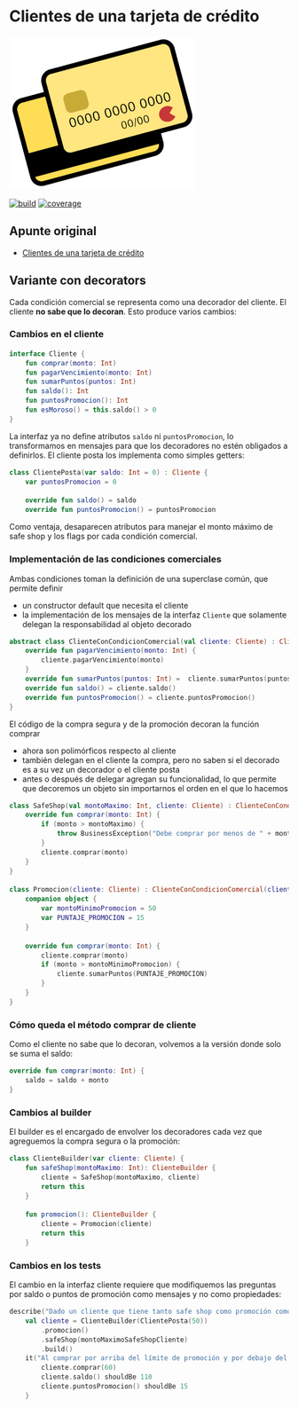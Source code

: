 
# Clientes de una tarjeta de crédito

![credit card](./images/creditCardSmall.png)

[![build](https://github.com/uqbar-project/eg-tarjeta-credito-kotlin/actions/workflows/build.yml/badge.svg?branch=03-decorator)](https://github.com/uqbar-project/eg-tarjeta-credito-kotlin/actions/workflows/build.yml) [![coverage](https://codecov.io/gh/uqbar-project/eg-tarjeta-credito-kotlin/branch/03-decorator/graph/badge.svg)](https://codecov.io/gh/uqbar-project/eg-tarjeta-credito-kotlin/branch/03-decorator/graph/badge.svg)

## Apunte original

- [Clientes de una tarjeta de crédito](https://docs.google.com/document/d/1Ijz8Pe-ci6bYwbxIn-VZDV1QcijDy2JuAUQtohNX0oA/edit#heading=h.30j0zll)

## Variante con decorators

Cada condición comercial se representa como una decorador del cliente. El cliente **no sabe que lo decoran**. Esto produce varios cambios:

### Cambios en el cliente

```kt
interface Cliente {
    fun comprar(monto: Int)
    fun pagarVencimiento(monto: Int)
    fun sumarPuntos(puntos: Int)
    fun saldo(): Int
    fun puntosPromocion(): Int
    fun esMoroso() = this.saldo() > 0
}
```

La interfaz ya no define atributos `saldo` ni `puntosPromocion`, lo transformamos en mensajes para que los decoradores no estén obligados a definirlos. El cliente posta los implementa como simples getters:

```kt
class ClientePosta(var saldo: Int = 0) : Cliente {
    var puntosPromocion = 0

    override fun saldo() = saldo
    override fun puntosPromocion() = puntosPromocion
```

Como ventaja, desaparecen atributos para manejar el monto máximo de safe shop y los flags por cada condición comercial.

### Implementación de las condiciones comerciales

Ambas condiciones toman la definición de una superclase común, que permite definir

- un constructor default que necesita el cliente
- la implementación de los mensajes de la interfaz `Cliente` que solamente delegan la responsabilidad al objeto decorado

```kt
abstract class ClienteConCondicionComercial(val cliente: Cliente) : Cliente {
    override fun pagarVencimiento(monto: Int) {
        cliente.pagarVencimiento(monto)
    }
    override fun sumarPuntos(puntos: Int) =  cliente.sumarPuntos(puntos)
    override fun saldo() = cliente.saldo()
    override fun puntosPromocion() = cliente.puntosPromocion()
}
```

El código de la compra segura y de la promoción decoran la función comprar

- ahora son polimórficos respecto al cliente
- también delegan en el cliente la compra, pero no saben si el decorado es a su vez un decorador o el cliente posta
- antes o después de delegar agregan su funcionalidad, lo que permite que decoremos un objeto sin importarnos el orden en el que lo hacemos

```kt
class SafeShop(val montoMaximo: Int, cliente: Cliente) : ClienteConCondicionComercial(cliente) {
    override fun comprar(monto: Int) {
        if (monto > montoMaximo) {
            throw BusinessException("Debe comprar por menos de " + montoMaximo)
        }
        cliente.comprar(monto)
    }
}

class Promocion(cliente: Cliente) : ClienteConCondicionComercial(cliente) {
    companion object {
        var montoMinimoPromocion = 50
        var PUNTAJE_PROMOCION = 15
    }

    override fun comprar(monto: Int) {
        cliente.comprar(monto)
        if (monto > montoMinimoPromocion) {
            cliente.sumarPuntos(PUNTAJE_PROMOCION)
        }
    }
}
```

### Cómo queda el método comprar de cliente

Como el cliente no sabe que lo decoran, volvemos a la versión donde solo se suma el saldo:

```kt
override fun comprar(monto: Int) {
    saldo = saldo + monto
}
```

### Cambios al builder

El builder es el encargado de envolver los decoradores cada vez que agreguemos la compra segura o la promoción:

```kt
class ClienteBuilder(var cliente: Cliente) {
    fun safeShop(montoMaximo: Int): ClienteBuilder {
        cliente = SafeShop(montoMaximo, cliente)
        return this
    }

    fun promocion(): ClienteBuilder {
        cliente = Promocion(cliente)
        return this
    }
```

### Cambios en los tests

El cambio en la interfaz cliente requiere que modifiquemos las preguntas por saldo o puntos de promoción como mensajes y no como propiedades:

```kt
describe("Dado un cliente que tiene tanto safe shop como promoción como condiciones comerciales") {
    val cliente = ClienteBuilder(ClientePosta(50))
        .promocion()
        .safeShop(montoMaximoSafeShopCliente)
        .build()
    it("Al comprar por arriba del límite de promoción y por debajo del safe shop, acumula puntos y la compra funciona ok") {
        cliente.comprar(60)
        cliente.saldo() shouldBe 110
        cliente.puntosPromocion() shouldBe 15
    }
```